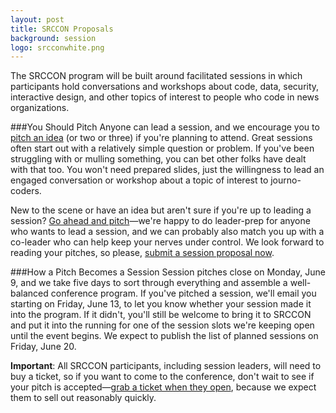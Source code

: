 ```yaml
---
layout: post
title: SRCCON Proposals
background: session
logo: srcconwhite.png
---
```


<p class="bodybig">The SRCCON program will be built around facilitated sessions in which participants hold conversations and workshops about code, data, security, interactive design, and other topics of interest to people who code in news organizations. </p>

###You Should Pitch
Anyone can lead a session, and we encourage you to [pitch an idea](pitch) (or two or three) if you're planning to attend. Great sessions often start out with a relatively simple question or problem. If you've been struggling with or mulling something, you can bet other folks have dealt with that too. You won't need prepared slides, just the willingness to lead an engaged conversation or workshop about a topic of interest to journo-coders.

New to the scene or have an idea but aren't sure if you're up to leading a session? [Go ahead and pitch](pitch)—we're happy to do leader-prep for anyone who wants to lead a session, and we can probably also match you up with a co-leader who can help keep your nerves under control.
We look forward to reading your pitches, so please, [submit a session proposal now](pitch).

###How a Pitch Becomes a Session
Session pitches close on Monday, June 9, and we take five days to sort through everything and assemble a well-balanced conference program. If you've pitched a session, we'll email you starting on Friday, June 13, to let you know whether your session made it into the program. If it didn't, you'll still be welcome to bring it to SRCCON and put it into the running for one of the session slots we're keeping open until the event begins. We expect to publish the list of planned sessions on Friday, June 20.

**Important**: All SRCCON participants, including session leaders, will need to buy a ticket, so if you want to come to the conference, don't wait to see if your pitch is accepted—[grab a ticket when they open](/register), because we expect them to sell out reasonably quickly.
